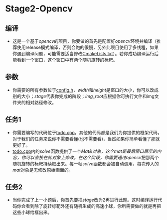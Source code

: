 # Stage2-Opencv

## 编译
* 这是一个基于*opencv*的项目，你要做的首先是配置好*opencv*环境并编译（推荐使用release模式编译，否则会跑的很慢，另外此项目使用了多线程，如果你遇到编译问题，可能需要适当修改[CmakeLists.txt](CMakeLists.txt "CmakeLists")）。若你成功编译运行后能看到一个窗口，这个窗口中有两个随机旋转的标靶。
## 参数
* 你需要的所有参数位于[config.h](inc/config.h "cpp")，*width*和*height*是窗口的大小，你可以改成别的大小；*stage*代表你完成的阶段；*img_root*应根据你可执行文件和img文件夹的相对路径修改。
## 任务1
* 你需要编写的代码位于[todo.cpp](src/todo.cpp "cpp")，其他的代码都是我们为你提供的框架代码，对于我们的任务来说你不需要看懂(也不需要看)，当然如果你简单看懂了那就更好了。
* [todo.cpp](src/todo.cpp "cpp")内的*solve*函数提供了一个*Mat&*对象，这个mat是最后窗口展示的内容，你可以直接在此对象上修改。在这个阶段，你需要通过*opencv*把那两个随机旋转的标靶持续框出来。每一帧*solve*函数都会被自动调用，每次传入的*mat*对象是无修改原始画面的。
## 任务2
* 当你完成了上一小题后，你首先要把*stage*改为2再进行此题。这时编译运行代码你会看到除了旋转标靶外还有随机生成的高速小球，你所需要做的就是再把这些小球给框出来。
